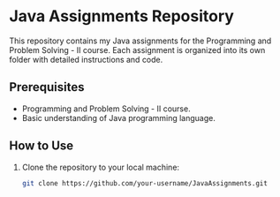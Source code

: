 # Java Assignments Repository

This repository contains my Java assignments for the Programming and Problem Solving - II course. Each assignment is organized into its own folder with detailed instructions and code.

## Prerequisites

- Programming and Problem Solving - II course.
- Basic understanding of Java programming language.

## How to Use

1. Clone the repository to your local machine:

   ```bash
   git clone https://github.com/your-username/JavaAssignments.git
